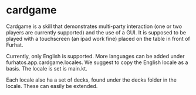 # cardgame

Cardgame is a skill that demonstrates multi-party interaction (one or two players are currently supported) and the use of a GUI. 
It is supposed to be played with a touchscreen (an ipad work fine) placed on the table in front of Furhat. 

Currently, only English is supported. More languages can be added under furhatos.app.cardgame.locales. We suggest to copy the English locale as a basis. The locale is set is main.kt. 

Each locale also ha a set of decks, found under the decks folder in the locale. These can easily be extended. 